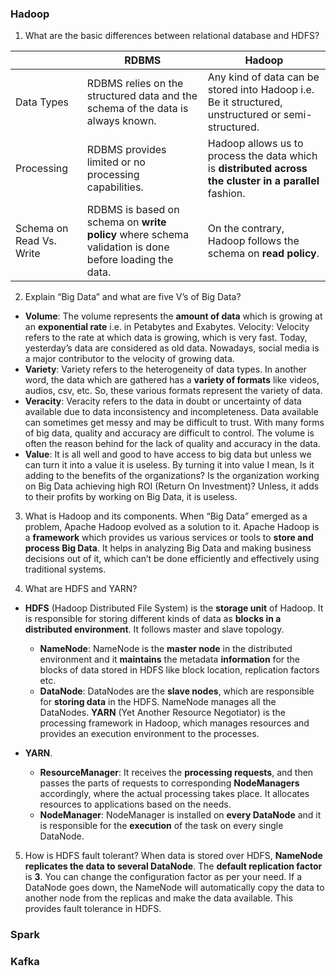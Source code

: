### Hadoop

1. What are the basic differences between relational database and HDFS?

|| RDBMS  | Hadoop |
|-------------| ------------- | ------------- |
| Data Types	  | RDBMS relies on the structured data and the schema of the data is always known.  | Any kind of data can be stored into Hadoop i.e. Be it structured, unstructured or semi-structured.|
| Processing  | RDBMS provides limited or no processing capabilities.  | Hadoop allows us to process the data which is **distributed across the cluster in a parallel** fashion.|
| Schema on Read Vs. Write  | RDBMS is based on schema on **write policy** where schema validation is done before loading the data.  |On the contrary, Hadoop follows the schema on **read policy**. |

2. Explain “Big Data” and what are five V’s of Big Data?
* **Volume**: The volume represents the **amount of data** which is growing at an **exponential rate** i.e. in Petabytes and Exabytes. 
Velocity: Velocity refers to the rate at which data is growing, which is very fast. Today, yesterday’s data are considered as old data. Nowadays, social media is a major contributor to the velocity of growing data.
* **Variety**: Variety refers to the heterogeneity of data types. In another word, the data which are gathered has a **variety of formats** like videos, audios, csv, etc. So, these various formats represent the variety of data.
* **Veracity**: Veracity refers to the data in doubt or uncertainty of data available due to data inconsistency and incompleteness. Data available can sometimes get messy and may be difficult to trust. With many forms of big data, quality and accuracy are difficult to control. The volume is often the reason behind for the lack of quality and accuracy in the data.
* **Value**: It is all well and good to have access to big data but unless we can turn it into a value it is useless. By turning it into value I mean, Is it adding to the benefits of the organizations? Is the organization working on Big Data achieving high ROI (Return On Investment)? Unless, it adds to their profits by working on Big Data, it is useless.

3. What is Hadoop and its components. 
When “Big Data” emerged as a problem, Apache Hadoop evolved as a solution to it. Apache Hadoop is a **framework** which provides us various services or tools to **store and process Big Data**. It helps in analyzing Big Data and making business decisions out of it, which can’t be done efficiently and effectively using traditional systems.

4. What are HDFS and YARN?
* **HDFS** (Hadoop Distributed File System) is the **storage unit** of Hadoop. It is responsible for storing different kinds of data as **blocks in a distributed environment**. It follows master and slave topology.

  * **NameNode**: NameNode is the **master node** in the distributed environment and it **maintains** the metadata **information** for the blocks of data stored in HDFS like block location, replication factors etc.   
  * **DataNode**: DataNodes are the **slave nodes**, which are responsible for **storing data** in the HDFS. NameNode manages all the DataNodes.
**YARN** (Yet Another Resource Negotiator) is the processing framework in Hadoop, which manages resources and provides an execution environment to the processes.

*  **YARN**.   
   * **ResourceManager**: It receives the **processing requests**, and then passes the parts of requests to corresponding **NodeManagers** accordingly, where the actual processing takes place. It allocates resources to applications based on the needs.  
   * **NodeManager**: NodeManager is installed on **every DataNode** and it is responsible for the **execution** of the task on every single DataNode.

5. How is HDFS fault tolerant? 
When data is stored over HDFS, **NameNode replicates the data to several DataNode**. The **default replication factor** is **3**. You can change the configuration factor as per your need. If a DataNode goes down, the NameNode will automatically copy the data to another node from the replicas and make the data available. This provides fault tolerance in HDFS.
### Spark

### Kafka

